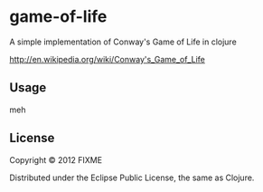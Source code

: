 # game-of-life

A simple implementation of Conway's Game of Life in clojure

http://en.wikipedia.org/wiki/Conway's_Game_of_Life

## Usage

meh

## License

Copyright © 2012 FIXME

Distributed under the Eclipse Public License, the same as Clojure.
